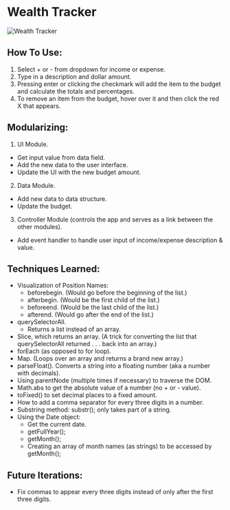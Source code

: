 # Wealth Tracker

![Wealth Tracker](https://github.com/toddcf/tcf-webdesign/blob/master/assets/img/wealth-globe.jpg "Wealth Tracker")

## How To Use:

1. Select + or - from dropdown for income or expense.
2. Type in a description and dollar amount.
3. Pressing enter or clicking the checkmark will add the item to the budget and calculate the totals and percentages.
4. To remove an item from the budget, hover over it and then click the red X that appears.

## Modularizing:

1. UI Module.
  - Get input value from data field.
  - Add the new data to the user interface.
  - Update the UI with the new budget amount.
2. Data Module.
  - Add new data to data structure.
  - Update the budget.
3. Controller Module (controls the app and serves as a link between the other modules).
  - Add event handler to handle user input of income/expense description & value.

## Techniques Learned:

- Visualization of Position Names:
  - beforebegin. (Would go before the beginning of the list.)
  - afterbegin. (Would be the first child of the list.)
  - beforeend. (Would be the last child of the list.)
  - afterend. (Would go after the end of the list.)
- querySelectorAll.
  - Returns a list instead of an array.
- Slice, which returns an array. (A trick for converting the list that querySelectorAll returned . . . back into an array.)
- forEach (as opposed to for loop).
- Map. (Loops over an array and returns a brand new array.)
- parseFloat(). Converts a string into a floating number (aka a number with decimals).
- Using parentNode (multiple times if necessary) to traverse the DOM.
- Math.abs to get the absolute value of a number (no + or - value).
- toFixed() to set decimal places to a fixed amount.
- How to add a comma separator for every three digits in a number.
- Substring method: substr(); only takes part of a string.
- Using the Date object:
  - Get the current date.
  - getFullYear();
  - getMonth();
  - Creating an array of month names (as strings) to be accessed by getMonth();

## Future Iterations:

- Fix commas to appear every three digits instead of only after the first three digits.